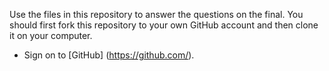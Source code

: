 Use the files in this repository to answer the questions on the final. You should first fork this repository to your
own GitHub account and then clone it on your computer.

* Sign on to [GitHub] (https://github.com/).
